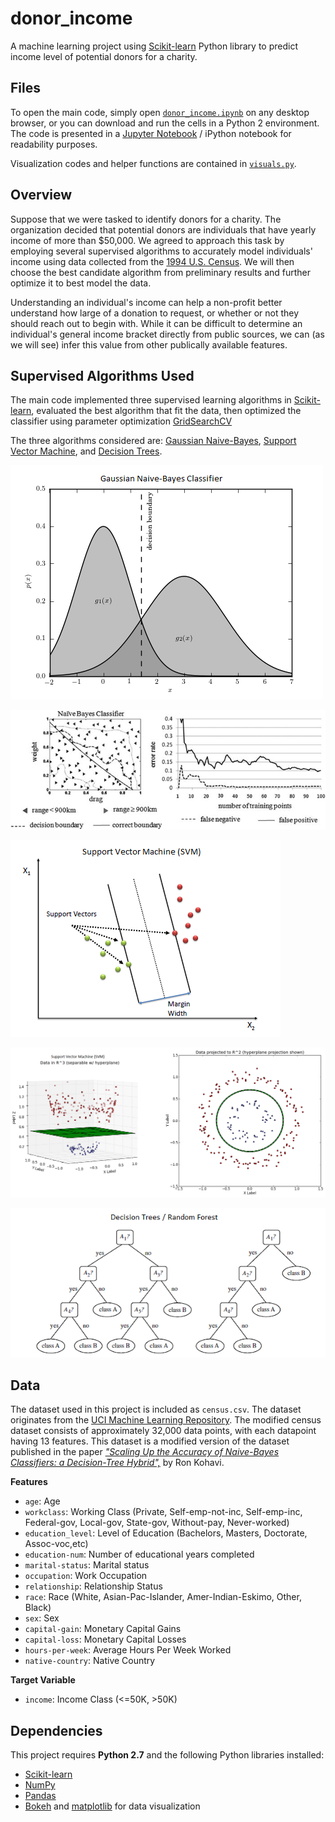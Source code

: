 # donor_income

A machine learning project using [Scikit-learn](http://scikit-learn.org/stable/) Python library to predict income level of potential donors for a charity.

## Files

To open the main code, simply open [`donor_income.ipynb`](https://github.com/adsasmita/donor_income/blob/master/donor_income.ipynb) on any desktop browser, or you can download and run the cells in a Python 2 environment. The code is presented in a [Jupyter Notebook](https://github.com/jupyter/notebook) / iPython notebook for readability purposes.

Visualization codes and helper functions are contained in [`visuals.py`](https://github.com/adsasmita/donor_income/blob/master/visuals.py).

## Overview

Suppose that we were tasked to identify donors for a charity. The organization decided that potential donors are individuals that have yearly income of more than $50,000. We agreed to approach this task by employing several supervised algorithms to accurately model individuals' income using data collected from the [1994 U.S. Census](https://archive.ics.uci.edu/ml/datasets/Census+Income). We will then choose the best candidate algorithm from preliminary results and further optimize it to best model the data.

Understanding an individual's income can help a non-profit better understand how large of a donation to request, or whether or not they should reach out to begin with. While it can be difficult to determine an individual's general income bracket directly from public sources, we can (as we will see) infer this value from other publically available features.

## Supervised Algorithms Used

The main code implemented three supervised learning algorithms in [Scikit-learn](http://scikit-learn.org/stable/), evaluated the best algorithm that fit the data, then optimized the classifier using parameter optimization [GridSearchCV](http://scikit-learn.org/0.17/modules/generated/sklearn.grid_search.GridSearchCV.html)

The three algorithms considered are: [Gaussian Naive-Bayes](https://en.wikipedia.org/wiki/Naive_Bayes_classifier), [Support Vector Machine](https://en.wikipedia.org/wiki/Support_vector_machine), and [Decision Trees](https://en.wikipedia.org/wiki/Decision_tree).

![title](img/gnb1.png)

![title](img/gnb2.png)

![title](img/svm1.png)

![title](img/svm2.png)

![title](img/dt1.png)

## Data

The dataset used in this project is included as `census.csv`. The dataset originates from the [UCI Machine Learning Repository](https://archive.ics.uci.edu/ml/datasets/Census+Income). The modified census dataset consists of approximately 32,000 data points, with each datapoint having 13 features. This dataset is a modified version of the dataset published in the paper [*"Scaling Up the Accuracy of Naive-Bayes Classifiers: a Decision-Tree Hybrid",*](https://www.aaai.org/Papers/KDD/1996/KDD96-033.pdf) by Ron Kohavi.

**Features**
- `age`: Age
- `workclass`: Working Class (Private, Self-emp-not-inc, Self-emp-inc, Federal-gov, Local-gov, State-gov, Without-pay, Never-worked)
- `education_level`: Level of Education (Bachelors, Masters, Doctorate, Assoc-voc,etc)
- `education-num`: Number of educational years completed
- `marital-status`: Marital status
- `occupation`: Work Occupation
- `relationship`: Relationship Status
- `race`: Race (White, Asian-Pac-Islander, Amer-Indian-Eskimo, Other, Black)
- `sex`: Sex
- `capital-gain`: Monetary Capital Gains
- `capital-loss`: Monetary Capital Losses
- `hours-per-week`: Average Hours Per Week Worked
- `native-country`: Native Country

**Target Variable**
- `income`: Income Class (<=50K, >50K)

## Dependencies

This project requires **Python 2.7** and the following Python libraries installed:

* [Scikit-learn](http://scikit-learn.org/stable/)
* [NumPy](http://www.numpy.org/)
* [Pandas](http://pandas.pydata.org/)
* [Bokeh](http://bokeh.pydata.org/en/latest/) and [matplotlib](http://matplotlib.org/) for data visualization



